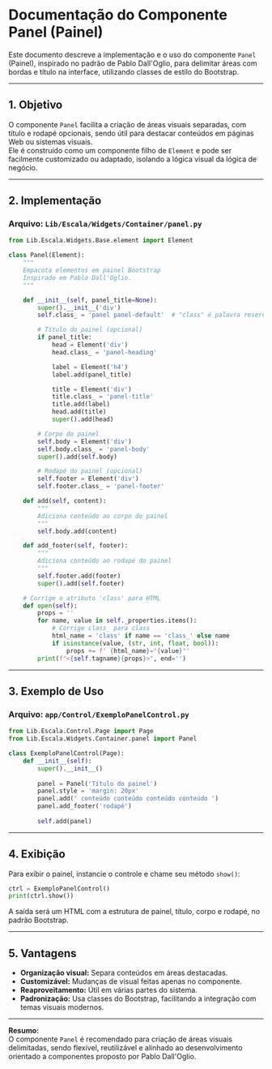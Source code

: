 # Documentação do Componente Panel (Painel)

Este documento descreve a implementação e o uso do componente `Panel` (Painel), inspirado no padrão de Pablo Dall'Oglio, para delimitar áreas com bordas e título na interface, utilizando classes de estilo do Bootstrap.

---

## 1. Objetivo

O componente `Panel` facilita a criação de áreas visuais separadas, com título e rodapé opcionais, sendo útil para destacar conteúdos em páginas Web ou sistemas visuais.  
Ele é construído como um componente filho de `Element` e pode ser facilmente customizado ou adaptado, isolando a lógica visual da lógica de negócio.

---

## 2. Implementação

### Arquivo: `Lib/Escala/Widgets/Container/panel.py`

```python
from Lib.Escala.Widgets.Base.element import Element

class Panel(Element):
    """
    Empacota elementos em painel Bootstrap
    Inspirado em Pablo Dall'Oglio.
    """

    def __init__(self, panel_title=None):
        super().__init__('div')
        self.class_ = 'panel panel-default'  # "class" é palavra reservada, usar "class_" para Python

        # Título do painel (opcional)
        if panel_title:
            head = Element('div')
            head.class_ = 'panel-heading'

            label = Element('h4')
            label.add(panel_title)

            title = Element('div')
            title.class_ = 'panel-title'
            title.add(label)
            head.add(title)
            super().add(head)

        # Corpo do painel
        self.body = Element('div')
        self.body.class_ = 'panel-body'
        super().add(self.body)

        # Rodapé do painel (opcional)
        self.footer = Element('div')
        self.footer.class_ = 'panel-footer'

    def add(self, content):
        """
        Adiciona conteúdo ao corpo do painel
        """
        self.body.add(content)

    def add_footer(self, footer):
        """
        Adiciona conteúdo ao rodapé do painel
        """
        self.footer.add(footer)
        super().add(self.footer)

    # Corrige o atributo 'class' para HTML
    def open(self):
        props = ''
        for name, value in self._properties.items():
            # Corrige class_ para class
            html_name = 'class' if name == 'class_' else name
            if isinstance(value, (str, int, float, bool)):
                props += f' {html_name}="{value}"'
        print(f"<{self.tagname}{props}>", end='')
```

---

## 3. Exemplo de Uso

### Arquivo: `app/Control/ExemploPanelControl.py`

```python
from Lib.Escala.Control.Page import Page
from Lib.Escala.Widgets.Container.panel import Panel

class ExemploPanelControl(Page):
    def __init__(self):
        super().__init__()
        
        panel = Panel('Título do painel')
        panel.style = 'margin: 20px'
        panel.add(' conteúdo conteúdo conteúdo conteúdo ')
        panel.add_footer('rodapé')
        
        self.add(panel)
```

---

## 4. Exibição

Para exibir o painel, instancie o controle e chame seu método `show()`:

```python
ctrl = ExemploPanelControl()
print(ctrl.show())
```

A saída será um HTML com a estrutura de painel, título, corpo e rodapé, no padrão Bootstrap.

---

## 5. Vantagens

- **Organização visual:** Separa conteúdos em áreas destacadas.
- **Customizável:** Mudanças de visual feitas apenas no componente.
- **Reaproveitamento:** Útil em várias partes do sistema.
- **Padronização:** Usa classes do Bootstrap, facilitando a integração com temas visuais modernos.

---

**Resumo:**  
O componente `Panel` é recomendado para criação de áreas visuais delimitadas, sendo flexível, reutilizável e alinhado ao desenvolvimento orientado a componentes proposto por Pablo Dall'Oglio.